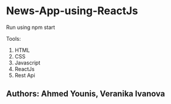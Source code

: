 # News-App-using-ReactJs

Run using npm start

Tools:
1. HTML
2. CSS
3. Javascript
4. ReactJs
5. Rest Api

## **Authors: Ahmed Younis, Veranika Ivanova**
